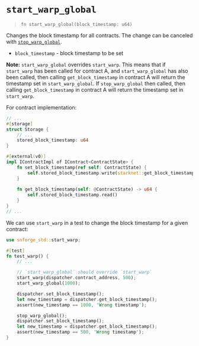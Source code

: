 # `start_warp_global`

> `fn start_warp_global(block_timestamp: u64)`

Changes the block timestamp for all contracts.
The change can be canceled with [`stop_warp_global`](./stop_warp_global.md).

- `block_timestamp` - block timestamp to be set

**Note:** `start_warp_global` overrides `start_warp`. This means that if `start_warp` has been called
for contract A, and `start_warp_global` has also been called, then calling `get_block_timestamp` in contract A
will return the timestamp set in `start_warp_global`. If `stop_warp_global` then called, then calling `get_block_timestamp`
in contract A will return the timestamp set in `start_warp`. 

For contract implementation:

```rust
// ...
#[storage]
struct Storage {
    // ...
    stored_block_timestamp: u64
}

#[external(v0)]
impl IContractImpl of IContract<ContractState> {
    fn set_block_timestamp(ref self: ContractState) {
        self.stored_block_timestamp.write(starknet::get_block_timestamp());
    }
    
    fn get_block_timestamp(self: @ContractState) -> u64 {
        self.stored_block_timestamp.read()
    }
}
// ...
```

We can use `start_warp` in a test to change the block timestamp for a given contract:

```rust
use snforge_std::start_warp;

#[test]
fn test_warp() {
    // ...

    // `start_warp_global` should override `start_warp`
    start_warp(dispatcher.contract_address, 500);
    start_warp_global(1000);

    dispatcher.set_block_timestamp();
    let new_timestamp = dispatcher.get_block_timestamp();
    assert(new_timestamp == 1000, 'Wrong timestamp');

    stop_warp_global();
    dispatcher.set_block_timestamp();
    let new_timestamp = dispatcher.get_block_timestamp();
    assert(new_timestamp == 500, 'Wrong timestamp');
}
```
